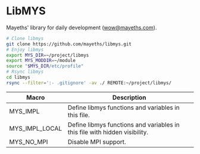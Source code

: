 # LibMYS

Mayeths' library for daily development (wow@mayeths.com).

```bash
# Clone libmys
git clone https://github.com/mayeths/libmys.git
# Enjoy libmys
export MYS_DIR=~/project/libmys
export MYS_MODDIR=~/module
source "$MYS_DIR/etc/profile"
# Rsync libmys
cd libmys
rsync --filter=':- .gitignore' -av ./ REMOTE:~/project/libmys/
```

| Macro | Description |
|-------|-------------|
| MYS_IMPL | Define libmys functions and variables in this file. |
| MYS_IMPL_LOCAL | Define libmys functions and variables in this file with hidden visibility. |
| MYS_NO_MPI | Disable MPI support. |
